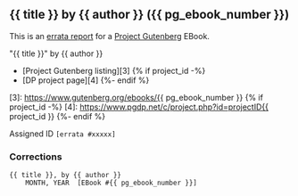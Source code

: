 ## {{ title }} by {{ author }} ({{ pg_ebook_number }})

This is an [errata report][1] for a [Project Gutenberg][2] EBook.

[1]: https://www.gutenberg.org/help/errata.html
[2]: https://www.gutenberg.org

"{{ title }}" by {{ author }}

* [Project Gutenberg listing][3]
{% if project_id -%}
* [DP project page][4]
{%- endif %}

[3]: https://www.gutenberg.org/ebooks/{{ pg_ebook_number }}
{% if project_id -%}
[4]: https://www.pgdp.net/c/project.php?id=projectID{{ project_id }}
{%- endif %}

Assigned ID `[errata #xxxxx]`

### Corrections

```
{{ title }}, by {{ author }}
    MONTH, YEAR  [EBook #{{ pg_ebook_number }}]


```
